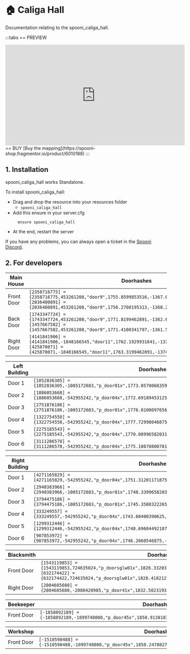 # 🏠 Caliga Hall
Documentation relating to the spooni_caliga_hall.

:::tabs
== PREVIEW
<iframe width="560" height="315" src="https://www.youtube.com/embed/BJ9Si62h3WA" frameborder="0" allow="accelerometer; autoplay; clipboard-write; encrypted-media; gyroscope; picture-in-picture; web-share" allowfullscreen></iframe>
== BUY
[Buy the mapping](https://spooni-shop.fragmentor.io/product/6010188)
:::

## 1. Installation
spooni_caliga_hall works Standalone.  

To install spooni_caliga_hall:
- Drag and drop the resource into your resources folder
  - `spooni_caliga_hall`
- Add this ensure in your server.cfg
  ```
    ensure spooni_caliga_hall
  ```
- At the end, restart the server

If you have any problems, you can always open a ticket in the [Spooni Discord](https://discord.gg/spooni).

## 2. For developers
| Main House                | Doorhashes
|---------------------------|----------------------------------------------------------------------------------|
| Front Door                | `[2358716775] = {2358716775,453261208,"door9",1755.8599853516,-1367.0999755859,44.229999542236}` <br> `[2036400891] = {2036400891,453261208,"door9",1756.2700195313,-1368.2249755859,44.229999542236}`
| Back Door                 | `[1743347724] = {1743347724,453261208,"door9",1771.8199462891,-1362.6390380859,44.220001220703}` <br> `[1457667582] = {1457667582,453261208,"door9",1771.4100341797,-1361.5119628906,44.220001220703}`
| Right Door                | `[4141841906] = {4141841906,-1848166545,"door11",1762.1929931641,-1374.9899902344,44.231590270996}` <br> `[425870071] = {425870071,-1848166545,"door11",1763.3199462891,-1374.5799560547,44.231590270996}`

| Left Building             | Doorhashes
|---------------------------|----------------------------------------------------------------------------------|
| Door 1                    | `[1052836305] = {1052836305,-1005172683,"p_door01x",1773.0570068359375,-1401.656982421875,43.582763671875}`
| Door 2                    | `[1886053668] = {1886053668,-542955242,"p_door04x",1772.69189453125,-1410.43994140625,47.39984512329101}`
| Door 3                    | `[2751876186] = {2751876186,-1005172683,"p_door01x",1776.010009765625,-1409.7760009765625,43.59750747680664}`
| Door 4                    | `[1322754558] = {1322754558,-542955242,"p_door04x",1777.72998046875,-1408.6099853515625,47.39984512329101}`
| Door 5                    | `[2275185543] = {2275185543,-542955242,"p_door04x",1770.0899658203125,-1403.260009765625,47.45999908447265}`
| Door 6                    | `[3111286578] = {3111286578,-542955242,"p_door04x",1775.1007080078125,-1401.43994140625,47.39984512329101}`

| Right Building            | Doorhashes
|---------------------------|----------------------------------------------------------------------------------|
| Door 1                    | `[4271165829] = {4271165829,-542955242,"p_door04x",1751.31201171875,-1328.9329833984375,47.40081024169922}`
| Door 2                    | `[2940383966] = {2940383966,-1005172683,"p_door01x",1748.3399658203125,-1330.550048828125,43.58597183227539}`
| Door 3                    | `[3794475186] = {3794475186,-1005172683,"p_door01x",1745.3580322265625,-1322.361083984375,43.58730316162109}`
| Door 4                    | `[333249557] = {333249557,-542955242,"p_door04x",1743.60400390625,-1323.60400390625,47.40438461303711}`
| Door 5                    | `[1299312446] = {1299312446,-542955242,"p_door04x",1748.696044921875,-1321.7509765625,47.40438461303711}`
| Door 6                    | `[907853972] = {907853972,-542955242,"p_door04x",1746.2060546875,-1330.7919921875,47.40438461303711}`

| Blacksmith                | Doorhashes
|---------------------------|----------------------------------------------------------------------------------|
| Front Door                | `[1543119853] = {1543119853,724635024,"p_doorsglw01x",1826.33203125,-1244.174072265625,41.52971649169922}` <br> `[632174422] = {632174422,724635024,"p_doorsglw01x",1828.418212890625,-1245.34912109375,41.52971649169922}`
| Right Door                | `[2004605680] = {2004605680,-2080420985,"p_door41x",1832.5023193359375,-1243.3790283203125,41.53307342529297}`

| Beekeeper                 | Doorhashes
|---------------------------|----------------------------------------------------------------------------------|
| Front Door                | `[-1858892189] = {-1858892189,-1899748000,"p_door45x",1850.913818359375,-1240.0087890625,42.25031661987305}`

| Workshop                  | Doorhashes
|---------------------------|----------------------------------------------------------------------------------|
| Front Door                | `[-1510590488] = {-1510590488,-1899748000,"p_door45x",1858.247802734375,-1227.792236328125,41.96364974975586}`
